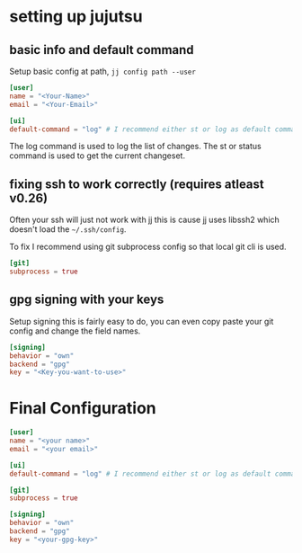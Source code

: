 # setting up jujutsu

## basic info and default command

Setup basic config at path, `jj config path --user`

```toml
[user]
name = "<Your-Name>"
email = "<Your-Email>"

[ui]
default-command = "log" # I recommend either st or log as default command
```

The log command is used to log the list of changes.
The st or status command is used to get the current changeset.

## fixing ssh to work correctly (requires atleast v0.26)

Often your ssh will just not work with jj this is cause jj uses libssh2 which doesn't load the `~/.ssh/config`.

To fix I recommend using git subprocess config so that local git cli is used.

```toml
[git]
subprocess = true
```

## gpg signing with your keys

Setup signing this is fairly easy to do, you can even copy paste your git config and change the field names.

```toml
[signing]
behavior = "own"
backend = "gpg"
key = "<Key-you-want-to-use>"
```

# Final Configuration

```toml
[user]
name = "<your name>"
email = "<your email>"

[ui]
default-command = "log" # I recommend either st or log as default command

[git]
subprocess = true

[signing]
behavior = "own"
backend = "gpg"
key = "<your-gpg-key>"
```

